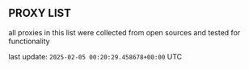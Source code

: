 ## PROXY LIST

all proxies in this list were collected from open sources and tested for functionality

last update: `2025-02-05 00:20:29.458678+00:00` UTC